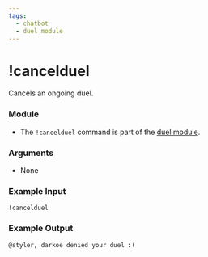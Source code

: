 ```yaml
---
tags:
  - chatbot
  - duel module
---
```


# !cancelduel

Cancels an ongoing duel.

### Module

- The `!cancelduel` command is part of the [duel module](../../modules/defaultcommands).

### Arguments

- None

### Example Input

```
!cancelduel
```

### Example Output

```
@styler, darkoe denied your duel :( 
```
